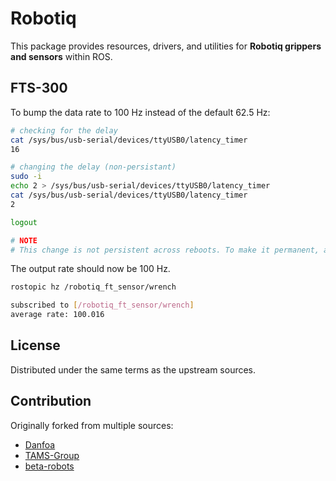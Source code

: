 # Robotiq
This package provides resources, drivers, and utilities for **Robotiq grippers and sensors** within ROS.

## FTS-300
To bump the data rate to 100 Hz instead of the default 62.5 Hz:

``` sh
# checking for the delay
cat /sys/bus/usb-serial/devices/ttyUSB0/latency_timer
16

# changing the delay (non-persistant)
sudo -i
echo 2 > /sys/bus/usb-serial/devices/ttyUSB0/latency_timer
cat /sys/bus/usb-serial/devices/ttyUSB0/latency_timer
2

logout

# NOTE
# This change is not persistent across reboots. To make it permanent, add a udev rule or init script.
```

The output rate should now be 100 Hz.
``` sh
rostopic hz /robotiq_ft_sensor/wrench

subscribed to [/robotiq_ft_sensor/wrench]
average rate: 100.016
```

## License
Distributed under the same terms as the upstream sources.

## Contribution
Originally forked from multiple sources:
- [Danfoa](https://github.com/Danfoa/robotiq_2finger_grippers)
- [TAMS-Group](https://github.com/TAMS-Group/robotiq)
- [beta-robots](https://github.com/beta-robots/robotiq)
